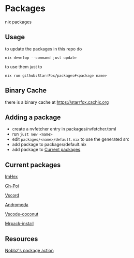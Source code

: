 # Packages

nix packages

## Usage

to update the packages in this repo do

```shell
nix develop --command just update
```

to use them just to

```shell
nix run github:StarrFox/packages#<package name>
```

## Binary Cache

there is a binary cache at <https://starrfox.cachix.org>

## Adding a package

- create a nvfetcher entry in packages/nvfetcher.toml
- run `just new <name>`
- edit `packages/<name>/default.nix` to use the generated src
- add package to packages/default.nix
- add package to [Current packages](#current-packages)

## Current packages

[ImHex](https://github.com/WerWolv/ImHex)

[Gh-Poi](https://github.com/seachicken/gh-poi)

[Vscord](https://github.com/LeonardSSH/vscord)

[Andromeda](https://github.com/EliverLara/Andromeda)

[Vscode-coconut](https://github.com/evhub/sublime-coconut)

[Mrpack-install](https://github.com/nothub/mrpack-install)

## Resources

[Nobbz's package action](https://github.com/NobbZ/nixos-config/blob/4acd7fe978495e25a228586c380160be91d6bd63/.github/workflows/flake-update.yml#L9-L39)
